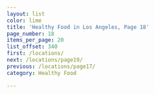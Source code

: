 ```yaml
---
layout: list
color: lime
title: 'Healthy Food in Los Angeles, Page 18'
page_number: 18
items_per_page: 20
list_offset: 340
first: /locations/
next: /locations/page19/
previous: /locations/page17/
category: Healthy Food

---
```

